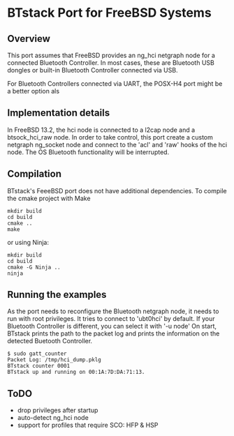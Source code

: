 # BTstack Port for FreeBSD Systems

## Overview
This port assumes that FreeBSD provides an ng_hci netgraph node for a connected Bluetooth Controller. 
In most cases, these are Bluetooth USB dongles or built-in Bluetooth Controller connected via USB.

For Bluetooth Controllers connected via UART, the POSX-H4 port might be a better option als 

## Implementation details
In FreeBSD 13.2, the hci node is connected to a l2cap node and a btsock_hci_raw node. In order to take control, this 
port create a custom netgraph ng_socket node and connect to the 'acl' and 'raw' hooks of the hci node. The OS Bluetooth
functionality will be interrupted.

## Compilation

BTstack's FeeeBSD port does not have additional dependencies. To compile the cmake project with Make

    mkdir build
    cd build
    cmake ..
    make

or using Ninja:

    mkdir build
    cd build
    cmake -G Ninja ..
    ninja

## Running the examples

As the port needs to reconfigure the Bluetooth netgraph node, it needs to run with root privileges.
It tries to connect to 'ubt0hci' by default. If your Bluetooth Controller is different, you can select it with '-u node'
On start, BTstack prints the path to the packet log and prints the information on the detected Buetooth Controller.

	$ sudo gatt_counter
	Packet Log: /tmp/hci_dump.pklg
	BTstack counter 0001
	BTstack up and running on 00:1A:7D:DA:71:13.

## ToDO
- drop privileges after startup
- auto-detect ng_hci node
- support for profiles that require SCO: HFP & HSP

